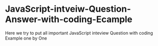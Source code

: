 # JavaScript-intveiw-Question-Answer-with-coding-Ecample
Here we try to put all important JavaScript inteview Question with coding Example one by One
